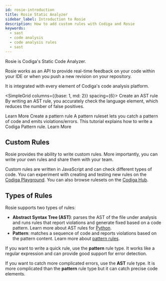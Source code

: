 ```yaml
---
id: rosie-introduction
title: Rosie Static Analyzer
sidebar_label: Introduction to Rosie
description: How to add custom rules with Codiga and Rosie
keywords:
  - sast
  - code analysis
  - code analysis rules
  - sast
---
```


Rosie is Codiga's Static Code Analyzer.

Rosie works as an API to provide real-time feedback on your code within your IDE or when you push a new revision on your repository.

It is integrated with every element of Codiga's code analysis platform.

<SimpleGrid columns={{base: 1, md: 2}} spacing={6}>
<Card>
<Heading size="md" m={0}>Create an AST rule</Heading>
<Text fontSize="sm" m={0} lineHeight="tall" flexGrow={2}>
By writing an AST rule, you accurately check the language element, which reduces the number of false positives.
</Text>

<Link size="sm" variant="primary" href="/docs/rosie/tutorials/analysis-rule-tutorial-python-ast">Learn More</Link>
</Card>
<Card>
<Heading size="md" m={0}>Create a pattern rule</Heading>
<Text fontSize="sm" m={0} lineHeight="tall" flexGrow={2}>
A pattern ruleset lets you catch a pattern of code and emits violations/errors. This tutorial explains how to write a Codiga Pattern rule.
</Text>
<Link size="sm" variant="primary" href="/docs/rosie/tutorials/analysis-rule-tutorial-pattern">
    Learn More
  </Link>
</Card>
</SimpleGrid>

## Custom Rules

Rosie provides the ability to write custom rules. More importantly, you can write your own rules and share them with your team.

Custom rules are written in JavaScript and can check different types of code. You can experiment with creating and testing new rules on the [Codiga Playground](https://app.codiga.io/hub/playground). You can also browse rulesets on the [Codiga Hub](https://app.codiga.io/hub/rulesets).

## Types of Rules

Rosie supports two types of rules:

- **Abstract Syntax Tree (AST)**: parses the AST of the file under analysis and runs rules that report violations and generate fixed based on a code pattern. Learn more about AST rules for [Python](/docs/rosie/python/rosie-python-ast).
- **Pattern**: matches a sequence of code and reports violations based on the pattern content. Learn more about [pattern rules](/docs/rosie/rosie-pattern).

If you want to write a quick rule, use the **pattern** rule type. It works like a regular expression and can provide good support for error detection.

If you want to catch more complicated errors, use the **AST** rule type. It is more complicated than the **pattern** rule type but it can catch precise code elements.
